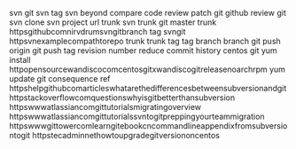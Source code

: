 svn git svn tag svn beyond compare code review patch git github review git svn clone svn project url trunk svn trunk git master trunk httpsgithubcomnirvdrumsvngitbranch tag svngit httpsvnexamplecompathtorepo trunk trunk tag tag branch branch git push origin git push tag revision number reduce commit history centos git yum install httpopensourcewandiscocomcentosgitxwandiscogitreleasenoarchrpm yum update git consequence ref httpshelpgithubcomarticleswhatarethedifferencesbetweensubversionandgit httpstackoverflowcomquestionswhyisgitbetterthansubversion httpswwwatlassiancomgittutorialsmigratingoverview httpswwwatlassiancomgittutorialssvntogitpreppingyourteammigration httpswwwgittowercomlearngitebookcncommandlineappendixfromsubversiontogit httpstecadminnethowtoupgradegitversiononcentos